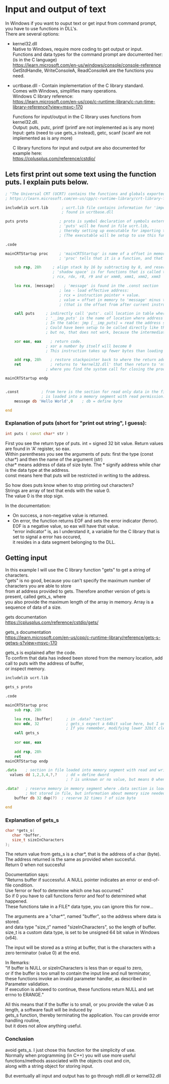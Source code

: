 # Input and output of text
In Windows if you want to ouput text or get input from command prompt, you have to use functions in DLL's. <br>
There are several options:
- kernel32.dll <br>
  Native to Windows, require more coding to get output or input. <br>
  Functions and data types for the command prompt are documented her: (is in the C language) <br>
  https://learn.microsoft.com/en-us/windows/console/console-reference <br>
  GetStdHandle, WriteConsoleA, ReadConsoleA are the functions you need.
- ucrtbase.dll - Contain implementation of the C library standard. <br>
  Comes with Windows, simplifies many operations. <br>
  Windows C library reference: <br>
  https://learn.microsoft.com/en-us/cpp/c-runtime-library/c-run-time-library-reference?view=msvc-170 <br>
  
  Functions for input/output in the C library uses functions from kernel32.dll.<br>
  Output: puts, putc, printf (printf are not implemented as is any more) <br>
  Input: gets (need to use gets_s instead), getc, scanf (scanf are not implemented as is any more) <br>
  
  C library functions for input and output are also documented for example here: <br>
  https://cplusplus.com/reference/cstdio/ <br>
  
## Lets first print out some text using the function puts. I explain puts below. <br>

```asm
; "The Universal CRT (UCRT) contains the functions and globals exported by the standard C99 CRT library"
; https://learn.microsoft.com/en-us/cpp/c-runtime-library/crt-library-features?view=msvc-170

includelib ucrt.lib      ; ucrt.lib file contains information for 'importing' the 'exported' functions and data
                         ; found in ucrtbase.dll

puts proto              ; proto is symbol declaration of symbols external to this file:
                        ; 'puts' will be found in file ucrt.lib,
                        ; thereby setting up executable for importing the dll function 'puts' from ucrtbase.dll
                        ; (The executable will be setup to use this function, only if being used)

.code

mainCRTStartup proc     ; 'mainCRTStartup' is name of a offset in memory.
                        ; 'proc' tells that it is a function, and that the symbol is global

	sub rsp, 28h     ; align stack by 16 by subtracting by 8, and reserve 20h of data for shadow space at the same time.
                     ; 'shadow space' is for functions that is called to save the first 4 arguments:
                     ; rcx, rdx, r8, r9 and or xmm0, xmm1, xmm2, xmm3

	lea rcx, [message]    ; 'message' is found in the .const section
                        ; lea - load effective address:
                        ; rcx = instruction pointer + value. 
                        ; value = offset in memory to 'message' minus the current offset
                        ; (that is the offset from after current instruction)

	call puts     ; indirectly call 'puts'. call location in table where a jmp instruction have been setup.
                  ; '__imp_puts' is the name of location where address of 'puts' is stored.
                  ; In the table: jmp [__imp_puts] = read the address stored at __imp_puts, and then jump to address.
                  ; Could have been setup to be called directly like this: call [__imp_puts] or just call [puts]
                  ; but no, that does not work, because the intermediate code produced are not setup that way...

	xor eax, eax    ; return code.
                  ; xor a number by itself will become 0
                  ; This instruction takes up fewer bytes than loading it with a 32 bit value

	add rsp, 28h    ; restore stackpointer back to where the return address is
	ret             ; returns to 'kernel32.dll' that then return to 'ntdll.dll',
                  ; where you find the system call for closing the process.

mainCRTStartup endp


.const          ; from here is the section for read only data in the file. 
                ; is loaded into a memory segment with read permission.
	message db 'Hello World',0	  ; db = define byte

end
```

### Explanation of puts (short for "print out string", I guess): <br>
```C++
int puts ( const char* str )
```
First you see the return type of puts. int = signed 32 bit value. Return values are found in 'A' register, so eax. <br>
Within parentheses you see the arguments of puts: first the type (const char*) and then the name of the argument (str) <br>
char* means address of data of size byte. The * signify address while char is the data type at the address. <br>
const means here that puts will be restricted in writing to the address.

So how does puts know when to stop printing out characters? <br>
Strings are array of text that ends with the value 0. <br>
The value 0 is the stop sign.

In the documentation: <br>
- On success, a non-negative value is returned. <br>
- On error, the function returns EOF and sets the error indicator (ferror). <br>
EOF is a negative value, so eax will have that value. <br>
"error indicator" is, as I understand it, a variable for the C library that is set to signal a error has occured, <br>
it resides in a data segment belonging to the DLL.

## Getting input
In this example I will use the C library function "gets" to get a string of characters. <br>
"gets" is no good, because you can't specify the maximum number of characters you are able to store <br>
from at address provided to gets. Therefore another version of gets is present, called gets_s, where <br>
you also provide the maximum length of the array in memory. Array is a sequence of data of a size.

gets documentation <br>
https://cplusplus.com/reference/cstdio/gets/

gets_s documentation <br>
https://learn.microsoft.com/en-us/cpp/c-runtime-library/reference/gets-s-getws-s?view=msvc-170

gets_s is explained after the code. <br>
To confirm that data has indeed been stored from the memory location, add call to puts with the address of buffer, <br>
or inspect memory.

```asm
includelib ucrt.lib

gets_s proto

.code

mainCRTStartup proc
	sub rsp, 28h

	lea rcx, [buffer]      ; in .data? "section"
	mov edx, 32            ; gets_s expect a 64bit value here, but I only set the 32bit part of 'D' register
                           ; If you remember, modifying lower 32bit clear the upper 32 bits in x64
	call gets_s
		
	xor eax, eax
	
	add rsp, 28h
	ret
mainCRTStartup endp

.data    ; section in file loaded into memory segment with read and write permissions
  values dd 1,2,3,4,?,?    ; dd = define dword
                           ; ? is unknown or no value, but means 0 when created in file.

.data?   ; reserve memory in memory segment where .data section is loaded.
         ; Not stored in file, but information about memory size needed for segment will be set in file 
	buffer db 32 dup(?)  ; reserve 32 times ? of size byte

end
```

### Explanation of gets_s 
```C++
char *gets_s(
   char *buffer,
   size_t sizeInCharacters
);
```
The return value from gets_s is a char*, that is the address of a char (byte). <br>
The address returned is the same as provided when succesful. <br>
Return 0 when not succesful <br>

Documentation says: <br>
"Returns buffer if successful. A NULL pointer indicates an error or end-of-file condition. <br>
Use ferror or feof to determine which one has occurred." <br>
So if 0 you have to call functions ferror and feof to determined what happened. <br>
These functions take in a FILE* data type, you can ignore this for now...

The arguments are a "char*", named "buffer", so the address where data is stored. <br>
and data type "size_t" named "sizeInCharacters", so the length of buffer. <br>
size_t is a custom data type, is set to be unsigned 64 bit value in Windows (x64). <br>

The input will be stored as a string at buffer, that is the characters with a zero terminator (value 0) at the end.

In Remarks: <br>
"If buffer is NULL or sizeInCharacters is less than or equal to zero, <br>
or if the buffer is too small to contain the input line and null terminator, <br>
these functions invoke an invalid parameter handler, as described in Parameter validation. <br>
If execution is allowed to continue, these functions return NULL and set errno to ERANGE."

All this means that if the buffer is to small, or you provide the value 0 as length, a software fault will be induced by <br>
gets_s function, thereby terminating the application. You can provide error handling routine, <br>
but it does not allow anything useful.

### Conclusion
avoid gets_s. I just chose this function for the simplicity of use. <br>
Normally when programming (in C++) you will use more useful functions/methods associated with the objects cout and cin, <br> 
along with a string object for storing input. <br>

But eventually all input and output has to go through ntdll.dll or kernel32.dll <br>
